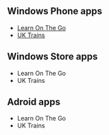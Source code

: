 ## Windows Phone apps

* [Learn On The Go](http://www.windowsphone.com/en-gb/store/app/learn-on-the-go/aca60941-2945-49e7-afd2-adbe5625df12)
* [UK Trains](http://www.windowsphone.com/en-gb/store/app/uk-trains/ef62d461-861c-4a9f-9198-8768532cc6aa)

## Windows Store apps

* Learn On The Go
* UK Trains

## Adroid apps

* Learn On The Go
* UK Trains
